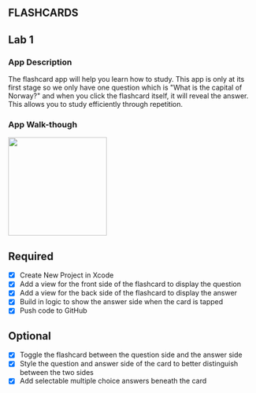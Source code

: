 ## FLASHCARDS

## Lab 1

### App Description
The flashcard app will help you learn how to study. This app is only at its first stage so we only have one question which is "What is the capital of Norway?" and when you click the flashcard itself, it will reveal the answer. This allows you to study efficiently through repetition. 

### App Walk-though

<img src="" width=200><br>

## Required
- [X] Create New Project in Xcode
- [X] Add a view for the front side of the flashcard to display the question
- [X] Add a view for the back side of the flashcard to display the answer
- [X] Build in logic to show the answer side when the card is tapped
- [X] Push code to GitHub
## Optional
- [X] Toggle the flashcard between the question side and the answer side
- [X] Style the question and answer side of the card to better distinguish between the two sides
- [X] Add selectable multiple choice answers beneath the card

